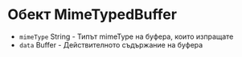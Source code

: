 # Обект MimeTypedBuffer

* `mimeType` String - Типът mimeType на буфера, които изпращате
* `data` Buffer - Действителното съдържание на буфера